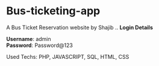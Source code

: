 # Bus-ticketing-app
A Bus Ticket Reservation website by Shajib
..
**Login Details**

**Username**: admin <br>
**Password**: Password@123

Used Techs: PHP, JAVASCRIPT, SQL, HTML, CSS
